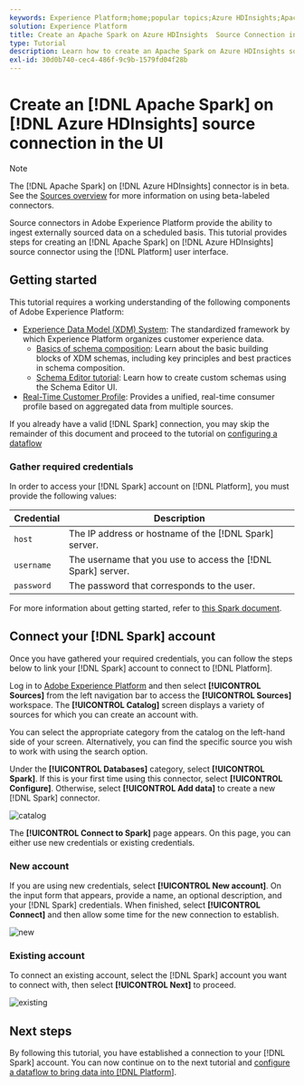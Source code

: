 ```yaml
---
keywords: Experience Platform;home;popular topics;Azure HDInsights;Apache Spark
solution: Experience Platform
title: Create an Apache Spark on Azure HDInsights  Source Connection in the UI
type: Tutorial
description: Learn how to create an Apache Spark on Azure HDInsights source connection using the Adobe Experience Platform UI.
exl-id: 30d0b740-cec4-486f-9c9b-1579fd04f28b
---
```

# Create an [!DNL Apache Spark] on [!DNL Azure HDInsights] source connection in the UI

>[!NOTE]
>
> The [!DNL Apache Spark] on [!DNL Azure HDInsights] connector is in beta. See the [Sources overview](../../../../home.md#terms-and-conditions) for more information on using beta-labeled connectors.

Source connectors in Adobe Experience Platform provide the ability to ingest externally sourced data on a scheduled basis. This tutorial provides steps for creating an [!DNL Apache Spark] on [!DNL Azure HDInsights] source connector using the [!DNL Platform] user interface.

## Getting started

This tutorial requires a working understanding of the following components of Adobe Experience Platform:

*   [Experience Data Model (XDM) System](../../../../../xdm/home.md): The standardized framework by which Experience Platform organizes customer experience data.
    *   [Basics of schema composition](../../../../../xdm/schema/composition.md): Learn about the basic building blocks of XDM schemas, including key principles and best practices in schema composition.
    *   [Schema Editor tutorial](../../../../../xdm/tutorials/create-schema-ui.md): Learn how to create custom schemas using the Schema Editor UI.
*   [Real-Time Customer Profile](../../../../../profile/home.md): Provides a unified, real-time consumer profile based on aggregated data from multiple sources.

If you already have a valid [!DNL Spark] connection, you may skip the remainder of this document and proceed to the tutorial on [configuring a dataflow](../../dataflow/databases.md)

### Gather required credentials

In order to access your [!DNL Spark] account on [!DNL Platform], you must provide the following values:

| Credential | Description |
| ---------- | ----------- |
| `host` | The IP address or hostname of the [!DNL Spark] server. |
| `username` | The username that you use to access the [!DNL Spark] server. |
| `password` | The password that corresponds to the user. |

For more information about getting started, refer to [this Spark document](https://docs.microsoft.com/en-us/azure/hdinsight/spark/apache-spark-overview).

## Connect your [!DNL Spark] account

Once you have gathered your required credentials, you can follow the steps below to link your [!DNL Spark] account to connect to [!DNL Platform].

Log in to [Adobe Experience Platform](https://platform.adobe.com) and then select **[!UICONTROL Sources]** from the left navigation bar to access the **[!UICONTROL Sources]** workspace. The **[!UICONTROL Catalog]** screen displays a variety of sources for which you can create an account with.

You can select the appropriate category from the catalog on the left-hand side of your screen. Alternatively, you can find the specific source you wish to work with using the search option.

Under the **[!UICONTROL Databases]** category, select **[!UICONTROL Spark]**. If this is your first time using this connector, select **[!UICONTROL Configure]**. Otherwise, select **[!UICONTROL Add data]** to create a new [!DNL Spark] connector.

![catalog](../../../../images/tutorials/create/spark/catalog.png)

The **[!UICONTROL Connect to Spark]** page appears. On this page, you can either use new credentials or existing credentials.

### New account

If you are using new credentials, select **[!UICONTROL New account]**. On the input form that appears, provide a name, an optional description, and your [!DNL Spark] credentials. When finished, select **[!UICONTROL Connect]** and then allow some time for the new connection to establish.

![new](../../../../images/tutorials/create/spark/new.png)

### Existing account

To connect an existing account, select the [!DNL Spark] account you want to connect with, then select **[!UICONTROL Next]** to proceed.

![existing](../../../../images/tutorials/create/spark/existing.png)

## Next steps

By following this tutorial, you have established a connection to your [!DNL Spark] account. You can now continue on to the next tutorial and [configure a dataflow to bring data into [!DNL Platform]](../../dataflow/databases.md).
